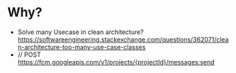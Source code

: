 # Why?

- Solve many Usecase in clean architecture? <https://softwareengineering.stackexchange.com/questions/362071/clean-architecture-too-many-use-case-classes>
- // POST https://fcm.googleapis.com/v1/projects/{projectId}/messages:send